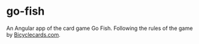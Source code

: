 # go-fish
An Angular app of the card game Go Fish. Following the rules of the game by [Bicyclecards.com](https://bicyclecards.com/how-to-play/go-fish).
